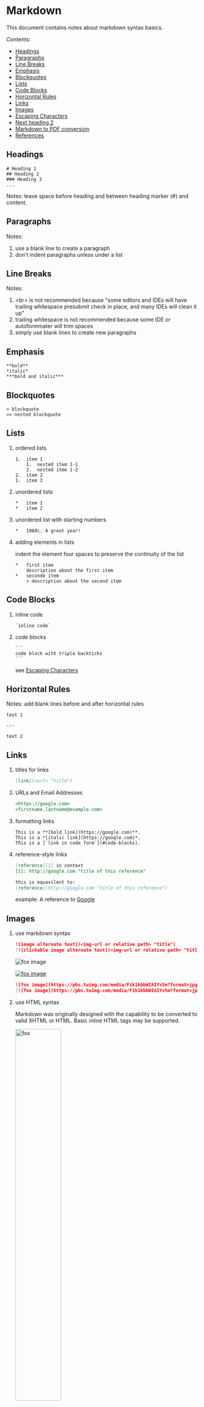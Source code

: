 # Markdown 

This document contains notes about markdown syntax basics.

Contents:

* [Headings](#headings)
* [Paragraphs](#paragraphs)
* [Line Breaks](#line-breaks)
* [Emphasis](#emphasis)
* [Blockquotes](#blockquotes)
* [Lists](#lists)
* [Code Blocks](#code-blocks)
* [Horizontal Rules](#horizontal-rules)
* [Links](#links)
* [Images](#images)
* [Escaping Characters](#escaping-characters)
* [Next heading 2](#next-heading-2)
* [Markdown to PDF conversion](#markdown-to-pdf-conversion)
* [References](#references)

## Headings
```
# Heading 1
## Heading 2
### Heading 3
...
```

Notes:
leave space before heading and between heading marker (#) and content.

## Paragraphs
Notes: 
1.  use a blank line to create a paragraph
2.  don't indent paragraphs unless under a list

## Line Breaks
Notes: 
1.  \<br\> is not recommended because "some editors and IDEs will have trailing 
    whitespace presubmit check in place, and many IDEs will clean it up"
2.  trailing whitespace is not recommended because some IDE or autoformmater 
    will trim spaces
3.  simply use blank lines to create new paragraphs

## Emphasis
```
**bold**
*italic*
***bold and italic***
```

## Blockquotes
```
> blockquote
>> nested blockquote
```

## Lists
1.  ordered lists
    ```
    1.  item 1
        1.  nested item 1-1
        2.  nested itme 1-2
    2.  item 2
    1.  item 3
    ```
2.  unordered lists
    ```
    *   item 1
    *   item 2
    ```
3.  unordered list with starting numbers
    ```
    *   1968\. A great year!
    ```
4.  adding elements in lists

    indent the element four spaces to preserve the continuity of the list
    ```
    *   first item
        description about the first item
    *   seconde item
        > description about the second item
    ```

## Code Blocks
1.  inline code
    ```
    `inline code`
    ```

2.  code blocks
    ````
    ```
    code block with triple backticks
    ```
    ````

    see [Escaping Characters](#escaping-characters)

## Horizontal Rules
Notes:
add blank lines before and after horizontal rules
```
text 1

---

text 2
```

## Links
1.  titles for links
    ```markdown
    [link](<url> "title")
    ```

2.  URLs and Email Addresses
    ```markdown
    <https://google.com>
    <firstname.lastname@example.com>
    ```

3.  formatting links
    ```
    This is a **[bold link](https://google.com)**.
    This is a *[italic link](https://google.com)*.
    This is a [`link in code form`](#code-blocks).
    ```

4.  reference-style links
    ```markdown
    [reference][1] in context
    [1]: http://google.com "title of this reference"

    this is equavilent to:
    [reference](http://google.com "title of this reference")
    ```

    example: A reference to [Google][1]

## Images
1.  use markdown syntax
    ```markdown
    ![image alternate text](<img-url or relative path> "title")
    [![clickable image alternate text](<img-url or relative path> "title")](<another link>)
    ```

    ![fox image](https://pbs.twimg.com/media/Fik1kbbWIAIYv5m?format=jpg&name=small "unclickable image")

    [![fox image](https://pbs.twimg.com/media/Fik1kbbWIAIYv5m?format=jpg&name=small "clickable image")](https://pbs.twimg.com/media/Fik1kbbWIAIYv5m?format=jpg&name=small)

    ```markdown
    ![fox image](https://pbs.twimg.com/media/Fik1kbbWIAIYv5m?format=jpg&name=small "unclickable image")
    [![fox image](https://pbs.twimg.com/media/Fik1kbbWIAIYv5m?format=jpg&name=small "clickable image")](https://pbs.twimg.com/media/Fik1kbbWIAIYv5m?format=jpg&name=small)
    ```

2.  use HTML syntax

    Markdown was originally designed with the capability to be converted to 
    valid XHTML or HTML. Basic inline HTML tags may be supported.

    <img src="https://pbs.twimg.com/media/Fik1kbbWIAIYv5m?format=jpg&name=small" 
    alt="fox" title="formatted image with raw HTML tag" width="50%">

    ```html
    <img src="https://pbs.twimg.com/media/Fik1kbbWIAIYv5m?format=jpg&name=small" alt="fox" title="formatted image with raw HTML tag" width="50%">
    ```

    or with figure caption:

    ```html
    <figure>
      <img src="https://pbs.twimg.com/media/Fik1kbbWIAIYv5m?format=jpg&name=small" alt="fox" title="formatted image with raw HTML tag" width="50%">
      <figcaption style="text-align: center;"> this is figure caption</figcaption>
    </figure>
    ```

## Escaping Characters
Escape literal characters by placing a backslash (\\) in front of them.

A list of characters that can be escaped:
*   `\` | backslash
*   `` ` `` | backtick

        ``use double backticks to escape single backtick ` for inline code``

        ````
        ```
        use quadruple backticks to escape triple backticks in code block
        ```
        ````
    see [Code](#code-blocks)
*   `*` | asterisk
*   `_` | underscore
*   `{ }` | curly braces
*   `[ ]` | brackets
*   `< >` | angle brackets
*   `( )` | parentheses
*   `#` | pound sign
*   `+` | plus sign
*   `-` | minus sign/hyphen
*   `.` | dot
*   `!` | exclamation mark

## Next heading 2
<mark>continue from extended syntax</mark>.

## Markdown to PDF conversion
[Markdown to PDF](https://www.npmjs.com/package/md-to-pdf)
```bash
npm i -g md-to-pdf
md-to-pdf [options] <path-to-file.md>
```

## References
*   [Markdown Guide - Basic Syntax](https://www.markdownguide.org/basic-syntax/)
*   [Markdown Guide - Extended Syntax](https://www.markdownguide.org/extended-syntax)
*   [CommonMark Spec (v0.30, 2021-06-19)](https://spec.commonmark.org/0.30/)
*   [Markdown Widipedia page](https://en.wikipedia.org/wiki/Markdown)
*   [1]: https://google.com "title for this reference"
